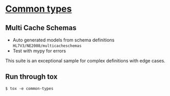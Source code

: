 # [Common types](https://github.com/CONNECT-Solution/Common-Types/)

## Multi Cache Schemas

- Auto generated models from schema definitions `HL7V3/NE2008/multicacheschemas`
- Test with mypy for errors

This suite is an exceptional sample for complex definitions with edge cases.

## Run through tox

```console
$ tox -e common-types
```
